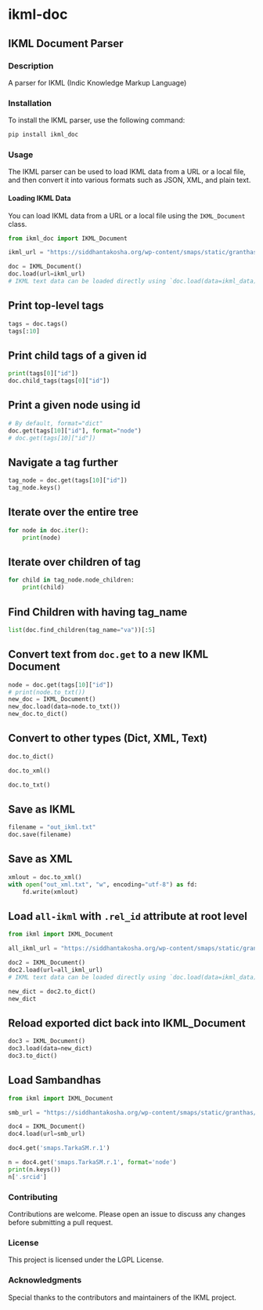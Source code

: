 # ikml-doc

## IKML Document Parser

### Description
A parser for IKML (Indic Knowledge Markup Language)

### Installation
To install the IKML parser, use the following command:

```bash
pip install ikml_doc
```

### Usage
The IKML parser can be used to load IKML data from a URL or a local file, and then convert it into various formats such as JSON, XML, and plain text.

#### Loading IKML Data
You can load IKML data from a URL or a local file using the `IKML_Document` class.

```python
from ikml_doc import IKML_Document
```


```python
ikml_url = "https://siddhantakosha.org/wp-content/smaps/static/granthas/Tarkasangraha-Moola/vakyas-ikml.txt"
```


```python
doc = IKML_Document()
doc.load(url=ikml_url)
# IKML text data can be loaded directly using `doc.load(data=ikml_data)`
```

## Print top-level tags


```python
tags = doc.tags()
tags[:10]
```

## Print child tags of a given id


```python
print(tags[0]["id"])
doc.child_tags(tags[0]["id"])
```

## Print a given node using id


```python
# By default, format="dict"
doc.get(tags[10]["id"], format="node")
# doc.get(tags[10]["id"])
```

## Navigate a tag further


```python
tag_node = doc.get(tags[10]["id"])
tag_node.keys()
```

## Iterate over the entire tree


```python
for node in doc.iter():
    print(node)
```

## Iterate over children of tag


```python
for child in tag_node.node_children:
    print(child)
```

## Find Children with having tag_name


```python
list(doc.find_children(tag_name="va"))[:5]
```

## Convert text from `doc.get` to a new IKML Document


```python
node = doc.get(tags[10]["id"])
# print(node.to_txt())
new_doc = IKML_Document()
new_doc.load(data=node.to_txt())
new_doc.to_dict()
```

## Convert to other types (Dict, XML, Text)


```python
doc.to_dict()
```


```python
doc.to_xml()
```


```python
doc.to_txt()
```

## Save as IKML


```python
filename = "out_ikml.txt"
doc.save(filename)
```

## Save as XML


```python
xmlout = doc.to_xml()
with open("out_xml.txt", "w", encoding="utf-8") as fd:
    fd.write(xmlout)
```

## Load `all-ikml` with `.rel_id` attribute at root level


```python
from ikml import IKML_Document
```


```python
all_ikml_url = "https://siddhantakosha.org/wp-content/smaps/static/granthas/Tarkasangraha-Moola/all-ikml.txt"
```


```python
doc2 = IKML_Document()
doc2.load(url=all_ikml_url)
# IKML text data can be loaded directly using `doc.load(data=ikml_data)`
```


```python
new_dict = doc2.to_dict()
new_dict
```

## Reload exported dict back into IKML_Document


```python
doc3 = IKML_Document()
doc3.load(data=new_dict)
doc3.to_dict()
```

## Load Sambandhas


```python
from ikml import IKML_Document
```


```python
smb_url = "https://siddhantakosha.org/wp-content/smaps/static/granthas/Tarkasangraha-Moola/sambandhas-ikml.txt"
```


```python
doc4 = IKML_Document()
doc4.load(url=smb_url)
```


```python
doc4.get('smaps.TarkaSM.r.1')
```


```python
n = doc4.get('smaps.TarkaSM.r.1', format='node')
print(n.keys())
n['.srcid']
```


### Contributing
Contributions are welcome. Please open an issue to discuss any changes before submitting a pull request.

### License
This project is licensed under the LGPL License.

### Acknowledgments
Special thanks to the contributors and maintainers of the IKML project.
